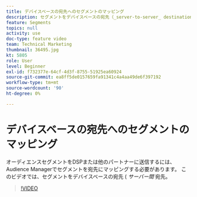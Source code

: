 ```yaml
---
title: デバイスベースの宛先へのセグメントのマッピング
description: セグメントをデバイスベースの宛先（_server-to-server_ destination とも呼ばれる）にマッピングする方法について説明します。 オーディエンスセグメントをDSPまたは他のパートナーに送信するには、Audience Managerでセグメントを宛先にマッピングする必要があります。
feature: Segments
topics: null
activity: use
doc-type: feature video
team: Technical Marketing
thumbnail: 36495.jpg
kt: 5805
role: User
level: Beginner
exl-id: f732377e-64cf-4d3f-8755-51925ea60924
source-git-commit: ea8ff5de0157659fa91341c4a4aa49de6f397192
workflow-type: tm+mt
source-wordcount: '90'
ht-degree: 0%

---
```


# デバイスベースの宛先へのセグメントのマッピング

オーディエンスセグメントをDSPまたは他のパートナーに送信するには、Audience Managerでセグメントを宛先にマッピングする必要があります。 このビデオでは、セグメントをデバイスベースの宛先 ( _サーバー間_ 宛先。

>[!VIDEO](https://video.tv.adobe.com/v/36495/?quality=12&learn=on)
